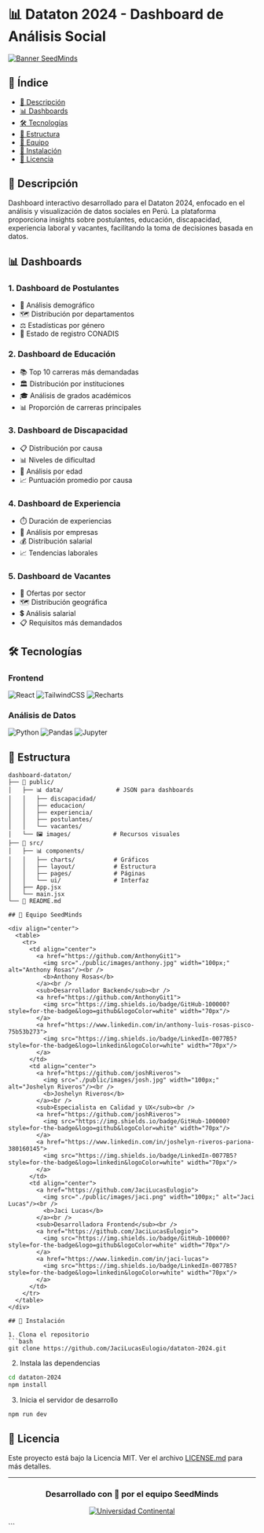 # 📊 Dataton 2024 - Dashboard de Análisis Social

[![Banner SeedMinds](./public/images/banner.png)](https://github.com/JaciLucasEulogio/dataton-2024)

## 📑 Índice

- [📌 Descripción](#descripción)
- [📊 Dashboards](#dashboards)
- [🛠️ Tecnologías](#tecnologías)
- [📂 Estructura](#estructura)
- [👥 Equipo](#equipo)
- [🚀 Instalación](#instalación)
- [📄 Licencia](#licencia)

## 📌 Descripción

Dashboard interactivo desarrollado para el Dataton 2024, enfocado en el análisis y visualización de datos sociales en Perú. La plataforma proporciona insights sobre postulantes, educación, discapacidad, experiencia laboral y vacantes, facilitando la toma de decisiones basada en datos.

## 📊 Dashboards

### 1. Dashboard de Postulantes

- 👥 Análisis demográfico
- 🗺️ Distribución por departamentos
- ⚖️ Estadísticas por género
- 📝 Estado de registro CONADIS

### 2. Dashboard de Educación

- 📚 Top 10 carreras más demandadas
- 🏛️ Distribución por instituciones
- 🎓 Análisis de grados académicos
- 📊 Proporción de carreras principales

### 3. Dashboard de Discapacidad

- 📋 Distribución por causa
- 📊 Niveles de dificultad
- 👥 Análisis por edad
- 📈 Puntuación promedio por causa

### 4. Dashboard de Experiencia

- ⏱️ Duración de experiencias
- 🏢 Análisis por empresas
- 💰 Distribución salarial
- 📈 Tendencias laborales

### 5. Dashboard de Vacantes

- 🎯 Ofertas por sector
- 🗺️ Distribución geográfica
- 💲 Análisis salarial
- 📋 Requisitos más demandados

## 🛠️ Tecnologías

### Frontend

![React](https://img.shields.io/badge/React-20232A?style=for-the-badge&logo=react&logoColor=61DAFB)
![TailwindCSS](https://img.shields.io/badge/Tailwind_CSS-38B2AC?style=for-the-badge&logo=tailwind-css&logoColor=white)
![Recharts](https://img.shields.io/badge/Recharts-61DAFB?style=for-the-badge&logo=react&logoColor=black)

### Análisis de Datos

![Python](https://img.shields.io/badge/Python-14354C?style=for-the-badge&logo=python&logoColor=white)
![Pandas](https://img.shields.io/badge/Pandas-150458?style=for-the-badge&logo=pandas&logoColor=white)
![Jupyter](https://img.shields.io/badge/Jupyter-F37626?style=for-the-badge&logo=jupyter&logoColor=white)

## 📂 Estructura

````plaintext
dashboard-dataton/
├── 📁 public/
│   ├── 📊 data/               # JSON para dashboards
│   │   ├── discapacidad/
│   │   ├── educacion/
│   │   ├── experiencia/
│   │   ├── postulantes/
│   │   └── vacantes/
│   └── 🖼️ images/            # Recursos visuales
├── 📁 src/
│   ├── 📊 components/
│   │   ├── charts/           # Gráficos
│   │   ├── layout/           # Estructura
│   │   ├── pages/            # Páginas
│   │   └── ui/               # Interfaz
│   ├── App.jsx
│   └── main.jsx
└── 📝 README.md

## 👥 Equipo SeedMinds

<div align="center">
  <table>
    <tr>
      <td align="center">
        <a href="https://github.com/AnthonyGit1">
          <img src="./public/images/anthony.jpg" width="100px;" alt="Anthony Rosas"/><br />
          <b>Anthony Rosas</b>
        </a><br />
        <sub>Desarrollador Backend</sub><br />
        <a href="https://github.com/AnthonyGit1">
          <img src="https://img.shields.io/badge/GitHub-100000?style=for-the-badge&logo=github&logoColor=white" width="70px"/>
        </a>
        <a href="https://www.linkedin.com/in/anthony-luis-rosas-pisco-75b53b273">
          <img src="https://img.shields.io/badge/LinkedIn-0077B5?style=for-the-badge&logo=linkedin&logoColor=white" width="70px"/>
        </a>
      </td>
      <td align="center">
        <a href="https://github.com/joshRiveros">
          <img src="./public/images/josh.jpg" width="100px;" alt="Joshelyn Riveros"/><br />
          <b>Joshelyn Riveros</b>
        </a><br />
        <sub>Especialista en Calidad y UX</sub><br />
        <a href="https://github.com/joshRiveros">
          <img src="https://img.shields.io/badge/GitHub-100000?style=for-the-badge&logo=github&logoColor=white" width="70px"/>
        </a>
        <a href="https://www.linkedin.com/in/joshelyn-riveros-pariona-380160145">
          <img src="https://img.shields.io/badge/LinkedIn-0077B5?style=for-the-badge&logo=linkedin&logoColor=white" width="70px"/>
        </a>
      </td>
      <td align="center">
        <a href="https://github.com/JaciLucasEulogio">
          <img src="./public/images/jaci.png" width="100px;" alt="Jaci Lucas"/><br />
          <b>Jaci Lucas</b>
        </a><br />
        <sub>Desarrolladora Frontend</sub><br />
        <a href="https://github.com/JaciLucasEulogio">
          <img src="https://img.shields.io/badge/GitHub-100000?style=for-the-badge&logo=github&logoColor=white" width="70px"/>
        </a>
        <a href="https://www.linkedin.com/in/jaci-lucas">
          <img src="https://img.shields.io/badge/LinkedIn-0077B5?style=for-the-badge&logo=linkedin&logoColor=white" width="70px"/>
        </a>
      </td>
    </tr>
  </table>
</div>

## 🚀 Instalación

1. Clona el repositorio
```bash
git clone https://github.com/JaciLucasEulogio/dataton-2024.git
````

2. Instala las dependencias

```bash
cd dataton-2024
npm install
```

3. Inicia el servidor de desarrollo

```bash
npm run dev
```

## 📄 Licencia

Este proyecto está bajo la Licencia MIT. Ver el archivo [LICENSE.md](LICENSE.md) para más detalles.

---

<div align="center">

### Desarrollado con 💜 por el equipo SeedMinds

[![Universidad Continental](https://img.shields.io/badge/Universidad-Continental-blue?style=for-the-badge)](https://ucontinental.edu.pe/)

</div>
```

